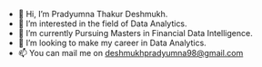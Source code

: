 - 👋 Hi, I’m Pradyumna Thakur Deshmukh.
- 👀 I’m interested in the field of Data Analytics.
- 🌱 I’m currently Pursuing Masters in Financial Data Intelligence.
- 💞️ I’m looking to make my career in Data Analytics.
- 📫 You can mail me on deshmukhpradyumna98@gmail.com

<!---
deshmukhpradyumna98/deshmukhpradyumna98 is a ✨ special ✨ repository because its `README.md` (this file) appears on your GitHub profile.
You can click the Preview link to take a look at your changes.
--->
